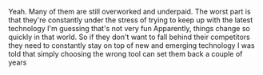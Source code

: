 Yeah. Many of them are still overworked and underpaid.
The worst part is that they're constantly under the stress of trying to keep up with the latest technology
I'm guessing that's not very fun
Apparently, things change so quickly in that world. So if they don't want to fall behind their competitors
they need to constantly stay on top of new and emerging technology
I was told that simply choosing the wrong tool can set them back a couple of years

